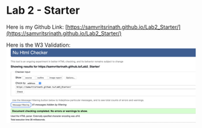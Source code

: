 # Lab 2 - Starter

Here is my Github Link: [https://samvritsrinath.github.io/Lab2_Starter/](https://samvritsrinath.github.io/Lab2_Starter/)

Here is the W3 Validation: ![W3 Validation](screenshots/W3Validation.png)
